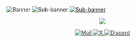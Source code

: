 <a>
    <img alt="Banner" src="https://github.com/hayfidev/hayfii/blob/main/banner.png">
</a>
<a>
    <img alt="Sub-banner" src="https://github.com/hayfidev/hayfii/blob/main/subbanner.png">
</a>
<a href="https://dsc.gg/hayfi">
    <img alt="Sub-banner" src="https://github.com/hayfidev/hayfii/blob/main/discordserver.png">
</a>

<p align="center">
    <img src="https://skillicons.dev/icons?i=python,vscode" />
</p>

<p align="center">
    <a href="mailto:hayfilol@pissmail.com">
        <img alt="Mail" src="https://github.com/hayfidev/hayfii/blob/main/mail.png">
    </a>
    <a href="https://twitter.com/hayfiexperience">
        <img alt="X" src="https://github.com/hayfidev/hayfii/blob/main/x.png">
    </a>
    <a href="https://discord.com/users/800285222385614848">
        <img alt="Discord" src="https://github.com/hayfidev/hayfii/blob/main/discord.png">
    </a>
</p>
